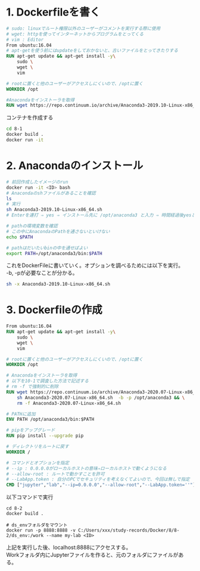# 1. Dockerfileを書く
```Dockerfile
# sudo: linuxでルート権限以外のユーザーがコメントを実行する際に使用
# wget: httpを使ってインターネットからプログラムをとってくる
# vim : Editor
From ubuntu:16.04
# apt-getを使う前にはupdateをしておかないと、古いファイルをとってきたりする
RUN apt-get update && apt-get install -y\
    sudo \
    wget \
    vim 

# rootに置くと他のユーザーがアクセスしにくいので、/optに置く
WORKDIR /opt 

#Anacondaをインストーラを取得
RUN wget https://repo.continuum.io/archive/Anaconda3-2019.10-Linux-x86_64.sh
```

コンテナを作成する
```sh
cd 8-1
docker build .
docker run -it
```

# 2. Anacondaのインストール

```sh
# 前回作成したイメージのrun
docker run -it <ID> bash
# Anacondaのshファイルがあることを確認
ls
# 実行
sh Anaconda3-2019.10-Linux-x86_64.sh
# Enterを連打 ⇒ yes ⇒ インストール先に /opt/anaconda3 と入力 ⇒ 時間経過後yesと入力

# pathの環境変数を確認
# この中にAnacondaのPathを通さないといけない
echo $PATH

# pathはだいたいbinの中を通せばよい
export PATH=/opt/anaconda3/bin:$PATH
```

これをDockerFileに書いていく。オプションを調べるためには以下を実行。  
-b, -pが必要なことが分かる。
```sh
sh -x Anaconda3-2019.10-Linux-x86_64.sh
```

# 3. Dockerfileの作成

```Dockerfile
From ubuntu:16.04
RUN apt-get update && apt-get install -y\
    sudo \
    wget \
    vim 

# rootに置くと他のユーザーがアクセスしにくいので、/optに置く
WORKDIR /opt 

# Anacondaをインストーラを取得
# 以下を10-1で調査した方法で記述する
# rm -f で強制的に削除
RUN wget https://repo.continuum.io/archive/Anaconda3-2020.07-Linux-x86_64.sh && \
    sh Anaconda3-2020.07-Linux-x86_64.sh  -b -p /opt/anaconda3 && \
    rm -f Anaconda3-2020.07-Linux-x86_64.sh

# PATHに追加
ENV PATH /opt/anaconda3/bin:$PATH

# pipをアップグレード
RUN pip install --upgrade pip

# ディレクトリをルートに戻す
WORKDIR /

# コマンドとオプションを指定
# --ip : 0.0.0.0がローカルホストの意味⇒ローカルホストで動くようになる
# --allow-root : ルートで動かすことを許可
# --LabApp.token : 自分のPCでセキュリティを考えなくてよいので、今回は無しで指定
CMD ["jupyter","lab","--ip=0.0.0.0","--allow-root","--LabApp.token=''"]
```

以下コマンドで実行
```
cd 8-2
docker build .

# ds_envフォルダをマウント
docker run -p 8888:8888 -v C:/Users/xxx/study-records/Docker/8/8-2/ds_env:/work --name my-lab <ID>
```

上記を実行した後、localhost:8888にアクセスする。  
Workフォルダ内にJupyterファイルを作ると、元のフォルダにファイルがある。